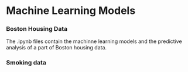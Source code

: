 # Machine Learning Models 

### Boston Housing Data
The .ipynb files contain the machinne learning models and the predictive analysis of a part of Boston housing data.

### Smoking data

